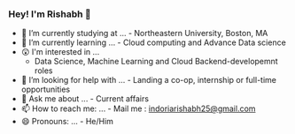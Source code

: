 ### Hey! I'm Rishabh 👋

<!--
**rishabhindoria25/rishabhindoria25** is a ✨ _special_ ✨ repository because its `README.md` (this file) appears on your GitHub profile.

I took some ideas and got started:

- 🔭 I’m currently studying at ...
      - Northeastern University, Boston, MA
- 🌱 I’m currently learning ...
      - Cloud computing and Advance Data science
- 🤔 I’m looking for help with ...
      - landing a co-op, internship or full-time opportunities
- 💬 Ask me about ...
      - current affairs
- 📫 How to reach me: ...
      - mail me : indoriarishabh25@gmail.com
- 😄 Pronouns: ...
      - He/Him
-->

- 🔭 I’m currently studying at ...
      - Northeastern University, Boston, MA
- 🌱 I’m currently learning ...
      - Cloud computing and Advance Data science
-  😲 I'm interested in ...
      - Data Science, Machine Learning and Cloud Backend-developemnt roles
- 🤔 I’m looking for help with ...
      - Landing a co-op, internship or full-time opportunities
- 💬 Ask me about ...
      - Current affairs
- 📫 How to reach me: ...
      - Mail me : indoriarishabh25@gmail.com
- 😄 Pronouns: ...
      - He/Him
